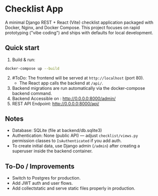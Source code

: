 # Checklist  App

A minimal Django REST + React (Vite) checklist application packaged with Docker, Nginx, and Docker Compose.
This project focuses on rapid prototyping ("vibe coding") and ships with defaults for local development.

## Quick start

1. Build & run:
```bash
docker-compose up --build
```

2. #ToDo: The frontend will be served at `http://localhost` (port 80).
   - The React app calls the backend at `/api/`.
3. Backend migrations are run automatically via the docker-compose backend command.
4. Backend Accessible on : http://0.0.0.0:8000/admin/
5. REST API Endpoint: http://0.0.0.0:8000/api/
   

## Notes

- Database: SQLite (file at backend/db.sqlite3)
- Authentication: None (public API) — adjust `checklist/views.py` permission classes to `IsAuthenticated` if you add auth.
- To create initial data, use Django admin (`/admin`) after creating a superuser inside the backend container.

## To-Do / Improvements
- Switch to Postgres for production.
- Add JWT auth and user flows.
- Add collectstatic and serve static files properly in production.
